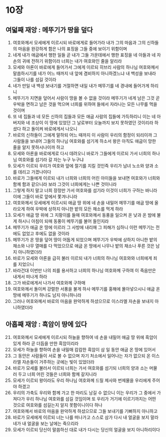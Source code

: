 # 10장

## 여덟째 재앙 : 메뚜기가 땅을 덮다
1. 여호와께서 모세에게 이르시되 바로에게로 들어가라 내가 그의 마음과 그의 신하들의 마음을 완강하게 함은 나의 표징을 그들 중에 보이기 위함이며
2. 네게 내가 애굽에서 행한 일들 곧 내가 그들 가운데에서 행한 표징을 네 아들과 네 자손의 귀에 전하기 위함이라 너희는 내가 여호와인 줄을 알리라
3. 모세와 아론이 바로에게 들어가서 그에게 이르되 히브리 사람의 하나님 여호와께서 말씀하시기를 네가 어느 때까지 내 앞에 겸비하지 아니하겠느냐 내 백성을 보내라 그들이 나를 섬길 것이라
4. 네가 만일 내 백성 보내기를 거절하면 내일 내가 메뚜기를 네 경내에 들어가게 하리니
5. 메뚜기가 지면을 덮어서 사람이 땅을 볼 수 없을 것이라 메뚜기가 네게 남은 그것 곧 우박을 면하고 남은 것을 먹으며 너희를 위하여 들에서 자라나는 모든 나무를 먹을 것이며
6. 또 네 집들과 네 모든 신하의 집들과 모든 애굽 사람의 집들에 가득하리니 이는 네 아버지와 네 조상이 이 땅에 있었던 그 날로부터 오늘까지 보지 못하였던 것이리라 하셨다 하고 돌이켜 바로에게서 나오니
7. 바로의 신하들이 그에게 말하되 어느 때까지 이 사람이 우리의 함정이 되리이까 그 사람들을 보내어 그들의 하나님 여호와를 섬기게 하소서 왕은 아직도 애굽이 망한 줄을 알지 못하시나이까 하고
8. 모세와 아론을 바로에게로 다시 데려오니 바로가 그들에게 이르되 가서 너희의 하나님 여호와를 섬기라 갈 자는 누구 누구냐
9. 모세가 이르되 우리가 여호와 앞에 절기를 지킬 것인즉 우리가 남녀 노소와 양과 소를 데리고 가겠나이다
10. 바로가 그들에게 이르되 내가 너희와 너희의 어린 아이들을 보내면 여호와가 너희와 함께 함과 같으니라 보라 그것이 너희에게는 나쁜 것이니라
11. 그렇게 하지 말고 너희 장정만 가서 여호와를 섬기라 이것이 너희가 구하는 바니라 이에 그들이 바로 앞에서 쫓겨나니라
12. 여호와께서 모세에게 이르시되 애굽 땅 위에 네 손을 내밀어 메뚜기를 애굽 땅에 올라오게 하여 우박에 상하지 아니한 밭의 모든 채소를 먹게 하라
13. 모세가 애굽 땅 위에 그 지팡이를 들매 여호와께서 동풍을 일으켜 온 낮과 온 밤에 불게 하시니 아침이 되매 동풍이 메뚜기를 불어 들인지라
14. 메뚜기가 애굽 온 땅에 이르러 그 사방에 내리매 그 피해가 심하니 이런 메뚜기는 전에도 없었고 후에도 없을 것이라
15. 메뚜기가 온 땅을 덮어 땅이 어둡게 되었으며 메뚜기가 우박에 상하지 아니한 밭의 채소와 나무 열매를 다 먹었으므로 애굽 온 땅에서 나무나 밭의 채소나 푸른 것은 남지 아니하였더라
16. 바로가 모세와 아론을 급히 불러 이르되 내가 너희의 하나님 여호와와 너희에게 죄를 지었으니
17. 바라건대 이번만 나의 죄를 용서하고 너희의 하나님 여호와께 구하여 이 죽음만은 내게서 떠나게 하라
18. 그가 바로에게서 나가서 여호와께 구하매
19. 여호와께서 돌이켜 강렬한 서풍을 불게 하사 메뚜기를 홍해에 몰아넣으시니 애굽 온 땅에 메뚜기가 하나도 남지 아니하니라
20. 그러나 여호와께서 바로의 마음을 완악하게 하셨으므로 이스라엘 자손을 보내지 아니하였더라

## 아홉째 재앙 : 흑암이 땅에 있다
21. 여호와께서 모세에게 이르시되 하늘을 향하여 네 손을 내밀어 애굽 땅 위에 흑암이 있게 하라 곧 더듬을 만한 흑암이리라
22. 모세가 하늘을 향하여 손을 내밀매 캄캄한 흑암이 삼 일 동안 애굽 온 땅에 있어서
23. 그 동안은 사람들이 서로 볼 수 없으며 자기 처소에서 일어나는 자가 없으되 온 이스라엘 자손들이 거주하는 곳에는 빛이 있었더라
24. 바로가 모세를 불러서 이르되 너희는 가서 여호와를 섬기되 너희의 양과 소는 머물러 두고 너희 어린 것들은 너희와 함께 갈지니라
25. 모세가 이르되 왕이라도 우리 하나님 여호와께 드릴 제사와 번제물을 우리에게 주어야 하겠고
26. 우리의 가축도 우리와 함께 가고 한 마리도 남길 수 없으니 이는 우리가 그 중에서 가져다가 우리 하나님 여호와를 섬길 것임이며 또 우리가 거기에 이르기까지는 어떤 것으로 여호와를 섬길는지 알지 못함이니이다 하나
27. 여호와께서 바로의 마음을 완악하게 하셨으므로 그들 보내기를 기뻐하지 아니하고
28. 바로가 모세에게 이르되 너는 나를 떠나가고 스스로 삼가 다시 내 얼굴을 보지 말라 네가 내 얼굴을 보는 날에는 죽으리라
29. 모세가 이르되 당신이 말씀하신 대로 내가 다시는 당신의 얼굴을 보지 아니하리이다